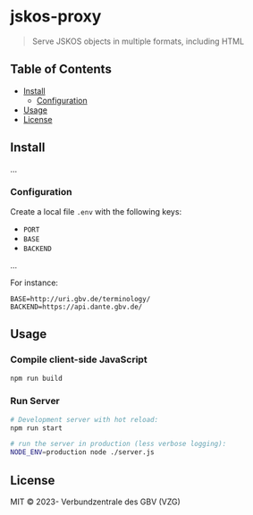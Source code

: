 # jskos-proxy

> Serve JSKOS objects in multiple formats, including HTML

## Table of Contents

- [Install](#install)
  - [Configuration](#configuration)
- [Usage](#usage)
- [License](#license)

## Install

...

### Configuration

Create a local file `.env` with the following keys:

- `PORT`
- `BASE`
- `BACKEND`

...

For instance:

    BASE=http://uri.gbv.de/terminology/
    BACKEND=https://api.dante.gbv.de/

## Usage

### Compile client-side JavaScript

```bash
npm run build
```

### Run Server

```bash
# Development server with hot reload:
npm run start

# run the server in production (less verbose logging):
NODE_ENV=production node ./server.js
```

## License

MIT © 2023- Verbundzentrale des GBV (VZG)

